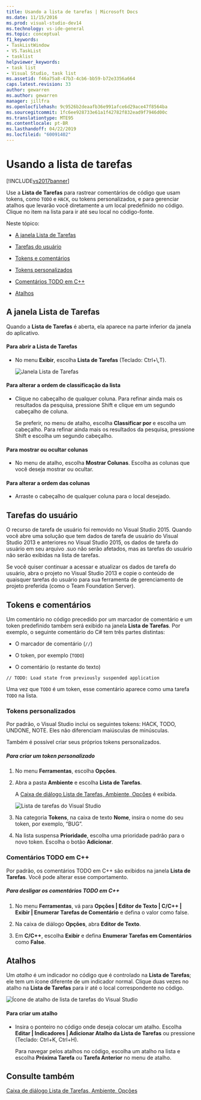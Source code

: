 ```yaml
---
title: Usando a lista de tarefas | Microsoft Docs
ms.date: 11/15/2016
ms.prod: visual-studio-dev14
ms.technology: vs-ide-general
ms.topic: conceptual
f1_keywords:
- TaskListWindow
- VS.TaskList
- tasklist
helpviewer_keywords:
- task list
- Visual Studio, task list
ms.assetid: f46a75a8-47b3-4cb6-bb59-b72e3356a664
caps.latest.revision: 33
author: gewarren
ms.author: gewarren
manager: jillfra
ms.openlocfilehash: 9c9526b2deaafb36e991afce6d29ace47f8564ba
ms.sourcegitcommit: 1fc6ee928733e61a1f42782f832ead9f7946d00c
ms.translationtype: MTE95
ms.contentlocale: pt-BR
ms.lasthandoff: 04/22/2019
ms.locfileid: "60091402"
---
```

# <a name="using-the-task-list"></a>Usando a lista de tarefas
[!INCLUDE[vs2017banner](../includes/vs2017banner.md)]

Use a **Lista de Tarefas** para rastrear comentários de código que usam tokens, como `TODO` e `HACK`, ou tokens personalizados, e para gerenciar atalhos que levarão você diretamente a um local predefinido no código. Clique no item na lista para ir até seu local no código-fonte.  
  
 Neste tópico:  
  
- [A janela Lista de Tarefas](../ide/using-the-task-list.md#taskListWindow)  
  
- [Tarefas do usuário](../ide/using-the-task-list.md#userTasks)  
  
- [Tokens e comentários](../ide/using-the-task-list.md#tokensComments)  
  
- [Tokens personalizados](../ide/using-the-task-list.md#customTokens)  
  
- [Comentários TODO em C++](../ide/using-the-task-list.md#cppComments)  
  
- [Atalhos](../ide/using-the-task-list.md#shortcuts)  
  
## <a name="taskListWindow"></a> A janela Lista de Tarefas  
 Quando a **Lista de Tarefas** é aberta, ela aparece na parte inferior da janela do aplicativo.  
  
#### <a name="to-open-the-task-list"></a>Para abrir a Lista de Tarefas  
  
- No menu **Exibir**, escolha **Lista de Tarefas** (Teclado: Ctrl+\\,T).  
  
     ![Janela Lista de Tarefas](../ide/media/vs2015-task-list.png "vs2015_task_list")  
  
#### <a name="to-change-the-sort-order-of-the-list"></a>Para alterar a ordem de classificação da lista  
  
- Clique no cabeçalho de qualquer coluna. Para refinar ainda mais os resultados da pesquisa, pressione Shift e clique em um segundo cabeçalho de coluna.  
  
     Se preferir, no menu de atalho, escolha **Classificar por** e escolha um cabeçalho. Para refinar ainda mais os resultados da pesquisa, pressione Shift e escolha um segundo cabeçalho.  
  
#### <a name="to-show-or-hide-columns"></a>Para mostrar ou ocultar colunas  
  
- No menu de atalho, escolha **Mostrar Colunas**. Escolha as colunas que você deseja mostrar ou ocultar.  
  
#### <a name="to-change-the-order-of-the-columns"></a>Para alterar a ordem das colunas  
  
- Arraste o cabeçalho de qualquer coluna para o local desejado.  
  
## <a name="userTasks"></a> Tarefas do usuário  
 O recurso de tarefa de usuário foi removido no Visual Studio 2015. Quando você abre uma solução que tem dados de tarefa de usuário do Visual Studio 2013 e anteriores no Visual Studio 2015, os dados de tarefa do usuário em seu arquivo .suo não serão afetados, mas as tarefas do usuário não serão exibidas na lista de tarefas.  
  
 Se você quiser continuar a acessar e atualizar os dados de tarefa do usuário, abra o projeto no Visual Studio 2013 e copie o conteúdo de quaisquer tarefas do usuário para sua ferramenta de gerenciamento de projeto preferida (como o Team Foundation Server).  
  
## <a name="tokensComments"></a> Tokens e comentários  
 Um comentário no código precedido por um marcador de comentário e um token predefinido também será exibido na janela **Lista de Tarefas**. Por exemplo, o seguinte comentário do C# tem três partes distintas:  
  
- O marcador de comentário (`//`)  
  
- O token, por exemplo (`TODO`)  
  
- O comentário (o restante do texto)  
  
```  
// TODO: Load state from previously suspended application  
```  
  
 Uma vez que `TODO` é um token, esse comentário aparece como uma tarefa `TODO` na lista.  
  
### <a name="customTokens"></a> Tokens personalizados  
 Por padrão, o Visual Studio inclui os seguintes tokens: HACK, TODO, UNDONE, NOTE. Eles não diferenciam maiúsculas de minúsculas.  
  
 Também é possível criar seus próprios tokens personalizados.  
  
##### <a name="to-create-a-custom-token"></a>Para criar um token personalizado  
  
1. No menu **Ferramentas**, escolha **Opções**.  
  
2. Abra a pasta **Ambiente** e escolha **Lista de Tarefas**.  
  
     A [Caixa de diálogo Lista de Tarefas, Ambiente, Opções](../ide/reference/task-list-environment-options-dialog-box.md) é exibida.  
  
     ![Lista de tarefas do Visual Studio](../ide/media/vs2015-task-list-options.png "vs2015_task_list_options")  
  
3. Na categoria **Tokens**, na caixa de texto **Nome**, insira o nome do seu token, por exemplo, “BUG”.  
  
4. Na lista suspensa **Prioridade**, escolha uma prioridade padrão para o novo token. Escolha o botão **Adicionar**.  
  
### <a name="cppComments"></a> Comentários TODO em C++  
 Por padrão, os comentários TODO em C++ são exibidos na janela **Lista de Tarefas**. Você pode alterar esse comportamento.  
  
##### <a name="to-turn-off-c-todo-comments"></a>Para desligar os comentários TODO em C++  
  
1. No menu **Ferramentas**, vá para **Opções &#124; Editor de Texto &#124; C/C++ &#124; Exibir &#124; Enumerar Tarefas de Comentário** e defina o valor como false.  
  
2. Na caixa de diálogo **Opções**, abra **Editor de Texto**.  
  
3. Em **C/C++**, escolha **Exibir** e defina **Enumerar Tarefas em Comentários** como **False**.  
  
## <a name="shortcuts"></a> Atalhos  
 Um *atalho* é um indicador no código que é controlado na **Lista de Tarefas**; ele tem um ícone diferente de um indicador normal. Clique duas vezes no atalho na **Lista de Tarefas** para ir até o local correspondente no código.  
  
 ![Ícone de atalho de lista de tarefas do Visual Studio](../ide/media/vs2015-task-list-bookmark.png "vs2015_task_list_bookmark")  
  
#### <a name="to-create-a-shortcut"></a>Para criar um atalho  
  
- Insira o ponteiro no código onde deseja colocar um atalho. Escolha **Editar &#124; Indicadores &#124; Adicionar Atalho da Lista de Tarefas** ou pressione (Teclado: Ctrl+K, Ctrl+H).  
  
     Para navegar pelos atalhos no código, escolha um atalho na lista e escolha **Próxima Tarefa** ou **Tarefa Anterior** no menu de atalho.  
  
## <a name="see-also"></a>Consulte também  
 [Caixa de diálogo Lista de Tarefas, Ambiente, Opções](../ide/reference/task-list-environment-options-dialog-box.md)
